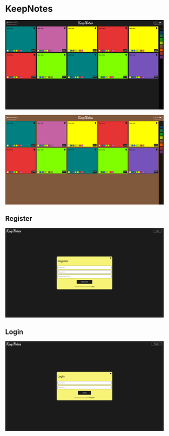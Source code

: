 # KeepNotes


![alt text][img1]

![alt text][img2]

## Register
![alt text][img3]

## Login
![alt text][img4]



[img1]: https://github.com/demac44/keepnotes/blob/master/images/main.png
[img2]: https://github.com/demac44/keepnotes/blob/master/images/main2.png
[img3]: https://github.com/demac44/keepnotes/blob/master/images/register.png
[img4]: https://github.com/demac44/keepnotes/blob/master/images/login.png
